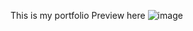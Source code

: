 This is my portfolio
Preview here
![image](https://github.com/user-attachments/assets/b02da9c9-b84e-470e-b63a-6fa3b5ea2103)
